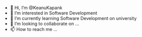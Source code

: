 - 👋 Hi, I’m @KeanuKapank
- 👀 I’m interested in Software Development
- 🌱 I’m currently learning Software Development on university
- 💞️ I’m looking to collaborate on ...
- 📫 How to reach me ...

<!---
KeanuKapank/KeanuKapank is a ✨ special ✨ repository because its `README.md` (this file) appears on your GitHub profile.
You can click the Preview link to take a look at your changes.
--->
